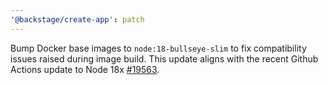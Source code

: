 ```yaml
---
'@backstage/create-app': patch
---
```


Bump Docker base images to `node:18-bullseye-slim` to fix compatibility issues raised during image build. This update aligns with the recent Github Actions update to Node 18x [#19563](https://github.com/backstage/backstage/pull/19563).
